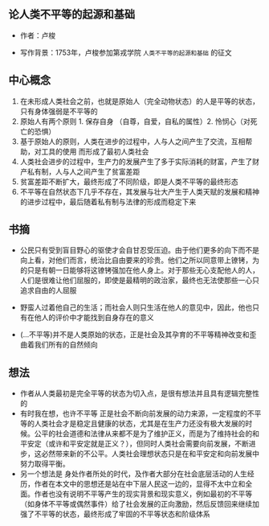 ## 论人类不平等的起源和基础

- 作者：卢梭 

- 写作背景：1753年，卢梭参加第戎学院 `人类不平等的起源和基础` 的征文

## 中心概念
1. 在未形成人类社会之前，也就是原始人（完全动物状态）的人是平等的状态，只有身体强弱是不平等的
2. 原始人有两个原则 1. 保存自身 （自尊，自爱，自私的属性）2. 怜悯心（对死亡的恐惧）
3. 基于原始人的原则，人类在进步的过程中，人与人之间产生了交流，互相帮助，对工具的使用 而形成了最初人类社会
4. 人类社会进步的过程中，生产力的发展产生了多于实际消耗的财富，产生了财产私有制，人与人之间产生了贫富差距
5. 贫富差距不断扩大，最终形成了不同阶级，即是人类不平等的最终形态
6. 不平等在自然状态下几乎不存在，其发展与壮大产生于人类天赋的发展和精神的进步过程中，最后随着私有制与法律的形成而稳定下来

## 书摘

- 公民只有受到盲目野心的驱使才会自甘忍受压迫。由于他们更多的向下而不是向上看，对他们而言，统治比自由要来的珍贵。他们之所以同意带上镣铐，为的只是有朝一日能够将这镣铐强加在他人身上。对于那些无心支配他人的人，人们是很难让他们屈服的，即使是最精明的政治家，最终也无法使那些一心只追求自由的人屈服

- 野蛮人过着他自己的生活；而社会人则只生活在他人的意见中，因此，他也只有在他人的评价中才能找到自身存在的意义

- (...不平等)并不是人类原始的状态，正是社会及其孕育的不平等精神改变和歪曲着我们所有的自然倾向

## 想法

- 作者从人类最初是完全平等的状态为切入点，是很有想法并且具有逻辑完整性的
- 有时我在想，也许不平等 正是社会不断向前发展的动力来源，一定程度的不平等的人类社会才是稳定且健康的状态，尤其是在生产力还没有极大发展的时候。公平的社会道德和法律从来都不是为了维护正义，而是为了维持社会的和平安定（或许和平安定就是正义？），但同时人类社会需要向前发展，不断进步，这必然带来新的不公平。人类社会理想状态只是在和平安定和向前发展中努力取得平衡。
- 另一个想法是 身处作者所处的时代，及作者大部分在社会底层活动的人生经历，作者在本文中的思想还是站在中下层人民这一边的，显得不太中立和全面。作者也没有说明不平等产生的现实背景和现实意义，例如最初的不平等（如身体不平等或偶然事件）给了社会发展的正向激励，然后反馈回来继续加强了不平等的状态，最终形成了牢固的不平等状态和阶级体系